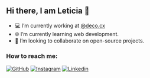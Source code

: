 ## Hi there, I am Leticia 👋

- 💻 I’m currently working at [@deco.cx](https://github.com/deco-cx)
- 🌐 I’m currently learning web development.
- 🐧 I’m looking to collaborate on open-source projects.
  
### How to reach me:

[![GitHub](https://img.shields.io/badge/GitHub-100000?style=for-the-badge&logo=github&logoColor=white)](https://github.com/Letiiciadiniz) [![Instagram](https://img.shields.io/badge/Instagram-E4405F?style=for-the-badge&logo=instagram&logoColor=white)](https://www.instagram.com/letiicia_dnz/) [![Linkedin](https://img.shields.io/badge/LinkedIn-0077B5?style=for-the-badge&logo=linkedin&logoColor=white)](https://www.linkedin.com/in/letiicia-dnz/) 

